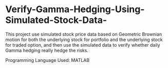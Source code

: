 # Verify-Gamma-Hedging-Using-Simulated-Stock-Data-
This project use simulated stock price data based on Geometric Brownian motion for both the underlying stock for portfolio and the underlying stock for traded option, and then use the simulated data to verify whether daily Gamma hedging really hedge the risks. 

Programming Language Used: MATLAB
